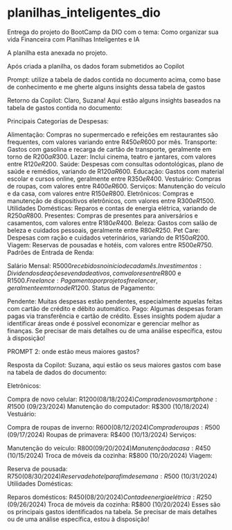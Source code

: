 # planilhas_inteligentes_dio
Entrega do projeto do BootCamp da DIO com o tema: Como organizar sua vida Financeira com Planilhas Inteligentes e IA

A planilha esta anexada no projeto.

Após criada a planilha, os dados foram submetidos ao Copilot

Prompt: utilize a tabela de dados contida no documento acima, como base de conhecimento e me gherte alguns insights dessa tabela de gastos

Retorno da Copilot:
Claro, Suzana! Aqui estão alguns insights baseados na tabela de gastos contida no documento:

Principais Categorias de Despesas:

Alimentação: Compras no supermercado e refeições em restaurantes são frequentes, com valores variando entre R$450 e R$600 por mês.
Transporte: Gastos com gasolina e recarga de cartão de transporte, geralmente em torno de R$200 a R$300.
Lazer: Inclui cinema, teatro e jantares, com valores entre R$120 e R$200.
Saúde: Despesas com consultas odontológicas, plano de saúde e remédios, variando de R$120 a R$600.
Educação: Gastos com material escolar e cursos online, geralmente entre R$350 e R$400.
Vestuário: Compras de roupas, com valores entre R$400 e R$600.
Serviços: Manutenção do veículo e da casa, com valores entre R$150 e R$800.
Eletrônicos: Compras e manutenção de dispositivos eletrônicos, com valores entre R$300 e R$1500.
Utilidades Domésticas: Reparos e contas de energia elétrica, variando de R$250 a R$800.
Presentes: Compras de presentes para aniversários e casamentos, com valores entre R$180 e R$400.
Beleza: Gastos com salão de beleza e cuidados pessoais, geralmente entre R$80 e R$250.
Pet Care: Despesas com ração e cuidados veterinários, variando de R$150 a R$200.
Viagem: Reservas de pousadas e hotéis, com valores entre R$500 e R$750.
Padrões de Entrada de Renda:

Salário Mensal: R$5000 recebidos no início de cada mês.
Investimentos: Dividendos de ações e venda de ativos, com valores entre R$800 e R$1500.
Freelance: Pagamento por projetos freelancer, geralmente em torno de R$1200.
Status de Pagamento:

Pendente: Muitas despesas estão pendentes, especialmente aquelas feitas com cartão de crédito e débito automático.
Pago: Algumas despesas foram pagas via transferência e cartão de crédito.
Esses insights podem ajudar a identificar áreas onde é possível economizar e gerenciar melhor as finanças. Se precisar de mais detalhes ou de uma análise específica, estou à disposição!

PROMPT 2: onde estão meus maiores gastos?

Resposta da Copilot:
Suzana, aqui estão os seus maiores gastos com base na tabela de dados do documento:

Eletrônicos:

Compra de novo celular: R$1200 (08/18/2024)
Compra de novo smartphone: R$1500 (09/23/2024)
Manutenção do computador: R$300 (10/18/2024)
Vestuário:

Compra de roupas de inverno: R$600 (08/12/2024)
Compra de roupas: R$500 (09/17/2024)
Roupas de primavera: R$400 (10/13/2024)
Serviços:

Manutenção do veículo: R$800 (09/20/2024)
Manutenção da casa: R$450 (10/15/2024)
Troca de móveis da cozinha: R$800 (10/20/2024)
Viagem:

Reserva de pousada: R$750 (08/30/2024)
Reserva de hotel para fim de semana: R$500 (10/31/2024)
Utilidades Domésticas:

Reparos domésticos: R$450 (08/20/2024)
Conta de energia elétrica: R$250 (09/26/2024)
Troca de móveis da cozinha: R$800 (10/20/2024)
Esses são os principais gastos identificados na tabela. Se precisar de mais detalhes ou de uma análise específica, estou à disposição!
